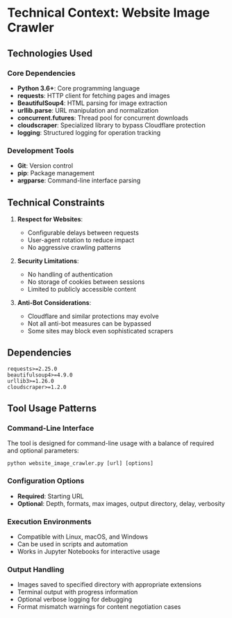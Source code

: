 # Technical Context: Website Image Crawler

## Technologies Used

### Core Dependencies
- **Python 3.6+**: Core programming language
- **requests**: HTTP client for fetching pages and images
- **BeautifulSoup4**: HTML parsing for image extraction
- **urllib.parse**: URL manipulation and normalization
- **concurrent.futures**: Thread pool for concurrent downloads
- **cloudscraper**: Specialized library to bypass Cloudflare protection
- **logging**: Structured logging for operation tracking

### Development Tools
- **Git**: Version control
- **pip**: Package management
- **argparse**: Command-line interface parsing

## Technical Constraints
1. **Respect for Websites**:
   - Configurable delays between requests
   - User-agent rotation to reduce impact
   - No aggressive crawling patterns

2. **Security Limitations**:
   - No handling of authentication
   - No storage of cookies between sessions
   - Limited to publicly accessible content

3. **Anti-Bot Considerations**:
   - Cloudflare and similar protections may evolve
   - Not all anti-bot measures can be bypassed
   - Some sites may block even sophisticated scrapers

## Dependencies
```
requests>=2.25.0
beautifulsoup4>=4.9.0
urllib3>=1.26.0
cloudscraper>=1.2.0
```

## Tool Usage Patterns

### Command-Line Interface
The tool is designed for command-line usage with a balance of required and optional parameters:
```
python website_image_crawler.py [url] [options]
```

### Configuration Options
- **Required**: Starting URL
- **Optional**: Depth, formats, max images, output directory, delay, verbosity

### Execution Environments
- Compatible with Linux, macOS, and Windows
- Can be used in scripts and automation
- Works in Jupyter Notebooks for interactive usage

### Output Handling
- Images saved to specified directory with appropriate extensions
- Terminal output with progress information
- Optional verbose logging for debugging
- Format mismatch warnings for content negotiation cases
